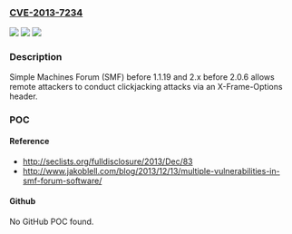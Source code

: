### [CVE-2013-7234](https://cve.mitre.org/cgi-bin/cvename.cgi?name=CVE-2013-7234)
![](https://img.shields.io/static/v1?label=Product&message=n%2Fa&color=blue)
![](https://img.shields.io/static/v1?label=Version&message=n%2Fa&color=blue)
![](https://img.shields.io/static/v1?label=Vulnerability&message=n%2Fa&color=brighgreen)

### Description

Simple Machines Forum (SMF) before 1.1.19 and 2.x before 2.0.6 allows remote attackers to conduct clickjacking attacks via an X-Frame-Options header.

### POC

#### Reference
- http://seclists.org/fulldisclosure/2013/Dec/83
- http://www.jakoblell.com/blog/2013/12/13/multiple-vulnerabilities-in-smf-forum-software/

#### Github
No GitHub POC found.

